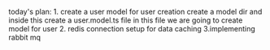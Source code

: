 

today's plan:
    1. create a user model for user creation
    create a model dir and inside this create a user.model.ts file
    in this file we are going to create model for user 
    2. redis connection setup for data caching
    3.implementing rabbit mq